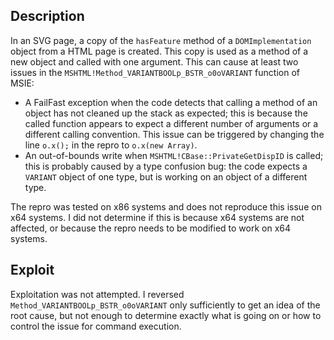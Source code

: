 Description
-----------
In an SVG page, a copy of the `hasFeature` method of a `DOMImplementation`
object from a HTML page is created. This copy is used as a method of a new
object and called with one argument. This can cause at least two issues in the
`MSHTML!Method_VARIANTBOOLp_BSTR_o0oVARIANT` function of MSIE:
* A FailFast exception when the code detects that calling a method of an object
  has not cleaned up the stack as expected; this is because the called function
  appears to expect a different number of arguments or a different calling
  convention. This issue can be triggered by changing the line `o.x();` in the
  repro to `o.x(new Array)`.
* An out-of-bounds write when `MSHTML!CBase::PrivateGetDispID` is called; this
  is probably caused by a type confusion bug: the code expects a `VARIANT`
  object of one type, but is working on an object of a different type.

The repro was tested on x86 systems and does not reproduce this issue on x64
systems. I did not determine if this is because x64 systems are not affected,
or because the repro needs to be modified to work on x64 systems.

Exploit
-------
Exploitation was not attempted. I reversed `Method_VARIANTBOOLp_BSTR_o0oVARIANT`
only sufficiently to get an idea of the root cause, but not enough to determine
exactly what is going on or how to control the issue for command execution.
